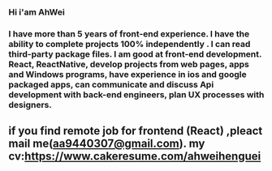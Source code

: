 ### Hi i'am AhWei

### I have more than 5 years of front-end experience. I have the ability to complete projects 100% independently . I can read third-party package files. I am good at front-end development. React, ReactNative, develop projects from web pages, apps and Windows programs, have experience in ios and google packaged apps, can communicate and discuss Api development with back-end engineers, plan UX processes with designers.


## if you find remote job for frontend (React) ,pleact mail me(aa9440307@gmail.com). my cv:https://www.cakeresume.com/ahweihenguei

